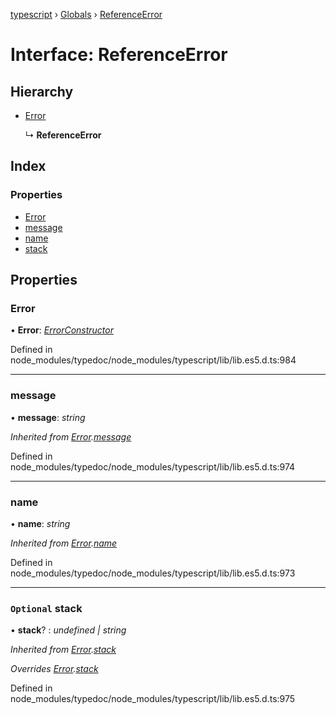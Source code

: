 [typescript](../README.md) › [Globals](../globals.md) › [ReferenceError](referenceerror.md)

# Interface: ReferenceError

## Hierarchy

* [Error](error.md)

  ↳ **ReferenceError**

## Index

### Properties

* [Error](referenceerror.md#error)
* [message](referenceerror.md#message)
* [name](referenceerror.md#name)
* [stack](referenceerror.md#optional-stack)

## Properties

###  Error

• **Error**: *[ErrorConstructor](errorconstructor.md)*

Defined in node_modules/typedoc/node_modules/typescript/lib/lib.es5.d.ts:984

___

###  message

• **message**: *string*

*Inherited from [Error](error.md).[message](error.md#message)*

Defined in node_modules/typedoc/node_modules/typescript/lib/lib.es5.d.ts:974

___

###  name

• **name**: *string*

*Inherited from [Error](error.md).[name](error.md#name)*

Defined in node_modules/typedoc/node_modules/typescript/lib/lib.es5.d.ts:973

___

### `Optional` stack

• **stack**? : *undefined | string*

*Inherited from [Error](error.md).[stack](error.md#optional-stack)*

*Overrides [Error](error.md).[stack](error.md#optional-stack)*

Defined in node_modules/typedoc/node_modules/typescript/lib/lib.es5.d.ts:975
